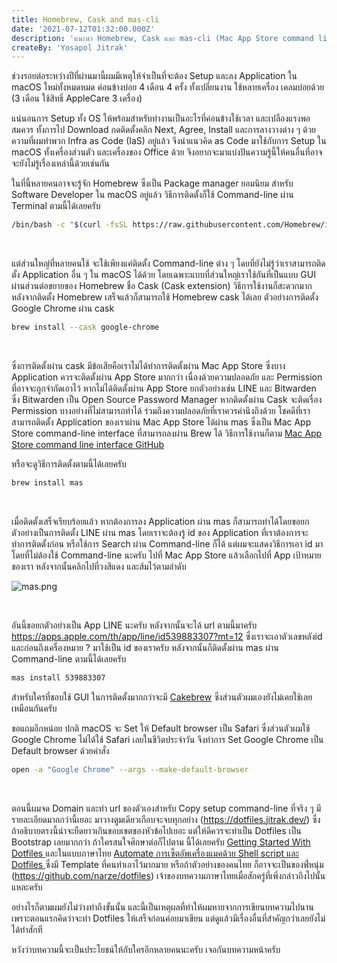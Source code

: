 ```yaml
---
title: Homebrew, Cask and mas-cli
date: '2021-07-12T01:32:00.000Z'
description: 'แนะนำ Homebrew, Cask และ mas-cli (Mac App Store command line interface)'
createBy: 'Yosapol Jitrak'
---
```


ช่วงรอยต่อระหว่างปีที่ผ่านมานี้ผมมีเหตุให้จำเป็นที่จะต้อง Setup และลง Application ใน macOS ใหม่ทั้งหมดหมด ค่อนข้างบ่อย 4 เดือน 4 ครั้ง ทั้งเปลี่ยนงาน ใช้หลายเครื่อง เคลมบ่อยด้วย (3 เดือน ใช้สิทธิ์ AppleCare 3 เครื่อง)

แน่นอนการ Setup ทั้ง OS ให้พร้อมสำหรับทำงานเป็นอะไรที่ค่อนข้างใช้เวลา และเปลืองแรงพอสมควร ทั้งการไป Download กดติดตั้งคลิก Next, Agree, Install และการลางวางต่าง ๆ ด้วยความที่ผมทำพวก Infra as Code (IaS) อยู่แล้ว จึงนำแนวคิด as Code มาใช้กับการ Setup ใน macOS ทั้งเครื่องส่วนตัว และเครื่องของ Office ด้วย จึงอยากจะมาแบ่งปันความรู้นี้ให้คนอื่นที่อาจจะยังไม่รู้เรื่องเหล่านี้ด้วยเช่นกัน

ในที่นี้หลายคนอาจจะรู้จัก Homebrew ซึ่งเป็น Package manager ยอมนิยม สำหรับ Software Developer ใน macOS อยู่แล้ว วิธีการติดตั้งก็ใช้ Command-line ผ่าน Terminal ตามนี้ได้เลยครับ

```bash
/bin/bash -c "$(curl -fsSL https://raw.githubusercontent.com/Homebrew/install/HEAD/install.sh)"
```

<br />

แต่ส่วนใหญ่ที่หลายคนใช้ จะใช้เพียงแค่ติดตั้ง Command-line ต่าง ๆ โดยที่ยังไม่รู้ว่าเราสามารถติดตั้ง Application อื่น ๆ ใน macOS ได้ด้วย โดยเฉพาะแบบที่ส่วนใหญ่เราใช้กันที่เป็นแบบ GUI ผ่านส่วนต่อขยายของ Homebrew ชื่อ Cask (Cask extension) วิธีการใช้งานก็สะดวกมาก หลังจากติดตั้ง Homebrew เสร็จแล้วก็สามารถใช้ Homebrew cask ได้เลย ตัวอย่างการติดตั้ง Google Chrome ผ่าน cask

```bash
brew install --cask google-chrome
```

<br />

ซึ่งการติดตั้งผ่าน cask มีข้อเสียคือเราไม่ได้ทำการติดตั้งผ่าน Mac App Store ซึ่งบาง Application ควรจะติดตั้งผ่าน App Store มากกว่า เนื่องด้วยความปลอดภัย และ Permission ที่อาจจะถูกจำกัดเอาไว้ หากไม่ได้ติดตั้งผ่าน App Store ยกตัวอย่างเช่น LINE และ Bitwarden ซึ่ง Bitwarden เป็น Open Source Password Manager หากติดตั้งผ่าน Cask จะติดเรื่อง Permission บางอย่างที่ไม่สามารถทำได้ ร่วมถึงความปลอดภัยที่เราควรคำนึงถึงด้วย โชคดีที่เราสามารถติดตั้ง Application ของเราผ่าน Mac App Store ได้ผ่าน mas ซึ่งเป็น Mac App Store command-line interface ที่สามารถลงผ่าน Brew ได้ วิธีการใช้งานก็ตาม [Mac App Store command line interface GitHub](https://github.com/mas-cli/mas)

หรือจะดูวิธีการติดตั้งตามนี้ได้เลยครับ

```bash
brew install mas
```

<br />

เมื่อติดตั้งเสร็จเรียบร้อยแล้ว หากต้องการลง Application ผ่าน mas ก็สามารถทำได้โดยขอยกตัวอย่างเป็นการติดตั้ง LINE ผ่าน mas โดยเราจะต้องรู้ id ของ Application ที่เราต้องการจะทำการติดตั้งก่อน หรือใช้การ Search ผ่าน Command-line ก็ได้ แต่ผมจะแสดงวิธีการเอา id มาโดยที่ไม่ต้องใช้ Command-line นะครับ ไปที่ Mac App Store แล้วเลือกไปที่ App เป้าหมายของเรา หลังจากนั้นคลิกไปที่วงสีแดง และส้มไว้ตามลำดับ

![mas.png](mas.png)

<br />

อันนี้ขอยกตัวอย่างเป็น App LINE นะครับ หลังจากนั้นจะได้ url ตามนี้มาครับ https://apps.apple.com/th/app/line/id539883307?mt=12 ซึ่งเราจะเอาตัวเลขหลังid และก่อนถึงเครื่องหมาย ? มาใช้เป็น id ของเราครับ หลังจากนั้นก็ติดตั้งผ่าน mas ผ่าน Command-line ตามนี้ได้เลยครับ

```bash
mas install 539883307
```

สำหรับใครที่ชอบใช้ GUI ในการติดตั้งมากกว่าจะมี [Cakebrew](https://www.cakebrew.com/) ซึ่งส่วนตัวผมเองยังไม่เคยใช้เลยเหมือนกันครับ

ขอแถมอีกหน่อย ปกติ macOS จะ Set ให้ Default browser เป็น Safari ซึ่งส่วนตัวผมใช้ Google Chrome ไม่ได้ใช้ Safari เลยในชีวิตประจำวัน จึงทำการ Set Google Chrome เป็น Default browser ด้วยคำสั่ง

```bash
open -a "Google Chrome" --args --make-default-browser
```

<br />

ตอนนี้ผมจด Domain และทำ url ของตัวเองสำหรับ Copy setup command-line ที่จริง ๆ มีรายละเอียดมากกว่านี้เยอะ มาวางตูมเดียวเกือบจะจบทุกอย่าง (https://dotfiles.jitrak.dev/) ซึ่งถ้าอธิบายตรงนี้น่าจะยืดยาวเกินขอบเขตของหัวข้อไปเยอะ แต่ให้ดีควรจะทำเป็น Dotfiles เป็น Bootstrap เลยมากกว่า ถ้าใครสนใจศึกษาต่อก็ไปตาม นี้ได้เลยครับ [Getting Started With Dotfiles
](https://medium.com/@webprolific/getting-started-with-dotfiles-43c3602fd789#:~:text=Dotfiles%20are%20used%20to%20customize,are%20hidden%20in%20directory%20listings) และในแบบภาษาไทย [Automate การเซ็ตอัพเครื่องแมคด้วย Shell script และ Dotfiles
](https://medium.com/event-pop/automate-%E0%B8%81%E0%B8%B2%E0%B8%A3%E0%B9%80%E0%B8%8B%E0%B9%87%E0%B8%95%E0%B8%AD%E0%B8%B1%E0%B8%9E%E0%B9%80%E0%B8%84%E0%B8%A3%E0%B8%B7%E0%B9%88%E0%B8%AD%E0%B8%87%E0%B9%81%E0%B8%A1%E0%B8%84%E0%B8%94%E0%B9%89%E0%B8%A7%E0%B8%A2-shell-script-%E0%B9%81%E0%B8%A5%E0%B8%B0-dotfiles-40b6b21abcd5) ซึ่งมี Template ที่คนทำเอาไว้มากมาย หรือถ้าตัวอย่างของคนไทย ก็อาจจะเป็นของพี่่หนุ่ม (https://github.com/narze/dotfiles) เจ้าของบทความภาษาไทยเมื่อสักครู่ที่เพิ่งกล่าวถึงไปนั้นแหละครับ

อย่างไรก็ตามผมยังไม่ว่างทำถึงขั้นนั้น และนี้เป็นเหตุผลที่ทำให้ผมหายจากการเขียนบทความไปนาน เพราะตอนแรกคิดว่าจะทำ Dotfiles ให้เสร็จก่อนค่อยมาเขียน แต่ดูแล้วมีเรื่องอื่นที่สำคัญกว่าเลยยังไม่ได้ทำสักที

หวังว่าบทความนี้จะเป็นประโยชน์ให้กับใครอีกหลายคนนะครับ เจอกันบทความหน้าครับ
